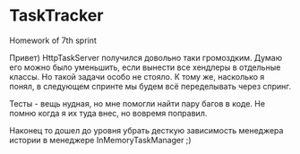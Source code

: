 # TaskTracker
Homework of 7th sprint

Привет)
HttpTaskServer получился довольно таки громоздким. Думаю его можно было уменьшить,
если вынести все хендлеры в отдельные классы. Но такой задачи особо не стояло. К
тому же, насколько я понял, в следующем спринте мы будем всё переделывать через
спринг.

Тесты - вещь нудная, но мне помогли найти пару багов в коде. Не помню когда я их
туда внес, но вовремя поправил.

Наконец то дошел до уровня убрать десткую зависимость менеджера истории в менеджере
InMemoryTaskManager ;)